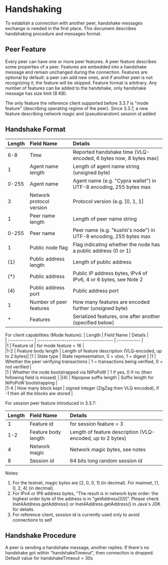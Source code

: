 Handshaking
===========


To establish a connection with another peer, handshake messages exchange is needed in the first place. This document
describes handshaking procedure and messages format. 

Peer Feature
------------

Every peer can have one or more peer features. A peer feature describes some properties of a peer. Features are embedded
 into a handshake message and remain unchanged during the connection. Features are optional by default: a peer can add 
 new ones, and if another peer is not recognizing it, the feature will be skipped. Feature format is arbitrary. Any 
 number of features can be added to the handshake, only handshake message has size limit (8 KB).
 
The only feature the reference client supported before 3.3.7 is "mode feature" (describing operating regime of the peer). 
Since 3.3.7, a new feature describing network magic and (pseudorandom) session id added 

Handshake Format
----------------

| Length         | Field Name                     | Details                                                      |
| :------------  | :----------------------------  | :-----------                                                 |
|6-8             | Time                           | Reported handshake time (VLQ-encoded, 6 bytes now, 8 bytes max)              |
|1               | Agent name length              | Length of agent name string (unsigned byte) |
|0-255           | Agent name                     | Agent name (e.g. "Cypra wallet") in UTF-8 encoding, 255 bytes max |
|3               | Network protocol version       | Protocol version (e.g. [0, 1, 1]  |
|1               | Peer name length               | Length of peer name string       |      
|0-255           | Peer name                      | Peer name (e.g. "kushti's node") in UTF-8 encoding, 255 bytes max
|1               | Public node flag               | Flag indicating whether the node has a public address (0 or 1) |
|(1)             | Public address length          | Length of public address |
|(*)             | Public address                 | Public IP address bytes, IPv4 of IPv6, 4 or 6 bytes, see Note 2 |
|(4)             | Public address port            | Public address port | 
|1               | Number of peer features        | How many features are encoded further (unsigned byte) | 
|*               | Features                       | Serialized features, one after another (specified below) | 



For client capabilities (Mode feature):
| Length         | Field Name                                  | Details                       |                                
| :------------  | :-------------------------------------      | :-----------                  |  
|1               | Feature id                                  | for mode feature = 16         |    
|1-2               | Feature body length                         | Length of feature description (VLQ-encoded, up to 2 bytes)|
|1               | State type                                  | State representation, 0 = utxo, 1 = digest |
|1               | Whether the peer verifying transactions     | 1 = transactions being verified, 0 = not verified |                               
|1               | Whether the node bootstrapped via NiPoPoW   | 1 if yes, 0 if no (then following field is missed) |
|(4)             | Nipopow suffix length                       | Suffix length for NiPoPoW bootstrapping |      
|1-4               | How many block kept                         | signed integer (ZigZag then VLQ encoded), if -1 then all the blocks are stored |
 
For session peer feature introduced in 3.3.7:

| Length         | Field Name                                  | Details                       |                                
| :------------  | :-------------------------------------      | :-----------                  |  
|1               | Feature id                                  | for session feature = 3         |    
|1-2               | Feature body length                         | Length of feature description (VLQ-encoded, up to 2 bytes) |
|4               | Network magic                               | Network magic bytes, see notes |
|8               | Session id                                  | 64 bits long random session id |


Notes:
1. For the testnet, magic bytes are [2, 0, 0, 1] (in decimal). For mainnet, [1, 0, 2, 4] (in decimal).   
2. For IPv4 or IP6 address bytes, "The result is in network byte order: the highest order byte of the address is in 
"getAddress()[0]". Please check Inet4Address.getAddress() or Inet4Address.getAddress() in Java's JDK for details.
3. For reference client, session id is currently used only to avoid connections to self

Handshake Procedure
-------------------

A peer is sending a handshake message, another replies. If there's no handshake got within "handshakeTimeout", then 
connection is dropped. Default value for handshakeTimeout = 30s